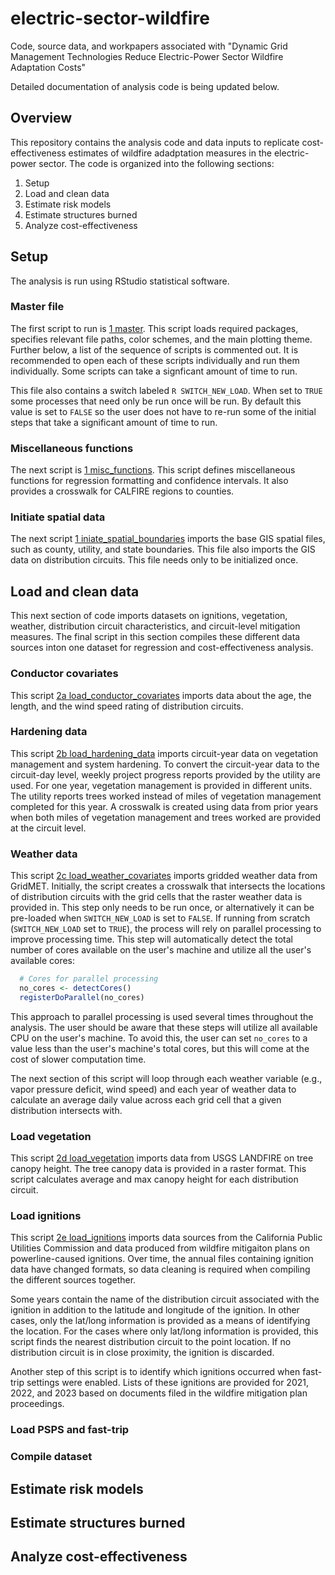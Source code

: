 # electric-sector-wildfire
Code, source data, and workpapers associated with "Dynamic Grid Management Technologies Reduce Electric-Power Sector Wildfire Adaptation Costs"

Detailed documentation of analysis code is being updated below.

## Overview

This repository contains the analysis code and data inputs to replicate cost-effectiveness estimates of wildfire adadptation measures in the electric-power sector. The code is organized into the following sections:

1. Setup
2. Load and clean data
3. Estimate risk models
4. Estimate structures burned
5. Analyze cost-effectiveness

## Setup

The analysis is run using RStudio statistical software. 

### Master file

The first script to run is [1 master](https://github.com/cody-w/electric-sector-wildfire/blob/main/code/1%20master.R). This script loads required packages, specifies relevant file paths, color schemes, and the main plotting theme. Further below, a list of the sequence of scripts is commented out. It is recommended to open each of these scripts individually and run them individually. Some scripts can take a signficant amount of time to run.

This file also contains a switch labeled `R SWITCH_NEW_LOAD`. When set to `TRUE` some processes that need only be run once will be run. By default this value is set to `FALSE` so the user does not have to re-run some of the initial steps that take a significant amount of time to run.

### Miscellaneous functions

The next script is [1 misc_functions](https://github.com/cody-w/electric-sector-wildfire/blob/main/code/1%20misc_functions.R). This script defines miscellaneous functions for regression formatting and confidence intervals. It also provides a crosswalk for CALFIRE regions to counties. 

### Initiate spatial data

The next script [1 iniate_spatial_boundaries](https://github.com/cody-w/electric-sector-wildfire/blob/main/code/1%20iniate_spatial_boundaries.R) imports the base GIS spatial files, such as county, utility, and state boundaries. This file also imports the GIS data on distribution circuits. This file needs only to be initialized once. 

## Load and clean data

This next section of code imports datasets on ignitions, vegetation, weather, distribution circuit characteristics, and circuit-level mitigation measures. The final script in this section compiles these different data sources inton one dataset for regression and cost-effectiveness analysis. 

### Conductor covariates

This script [2a load_conductor_covariates](https://github.com/cody-w/electric-sector-wildfire/blob/main/code/2a%20load_conductor_covariates.R) imports data about the age, the length, and the wind speed rating of distribution circuits. 

### Hardening data

This script [2b load_hardening_data](https://github.com/cody-w/electric-sector-wildfire/blob/main/code/2b%20load_hardening_data.R) imports circuit-year data on vegetation management and system hardening. To convert the circuit-year data to the circuit-day level, weekly project progress reports provided by the utility are used. For one year, vegetation management is provided in different units. The utility reports trees worked instead of miles of vegetation management completed for this year. A crosswalk is created using data from prior years when both miles of vegetation management and trees worked are provided at the circuit level.

### Weather data
This script [2c load_weather_covariates](https://github.com/cody-w/electric-sector-wildfire/blob/main/code/2c%20load_weather_covariates.R) imports gridded weather data from GridMET. Initially, the script creates a crosswalk that intersects the locations of distribution circuits with the grid cells that the raster weather data is provided in. This step only needs to be run once, or alternatively it can be pre-loaded when `SWITCH_NEW_LOAD` is set to `FALSE`. If running from scratch (`SWITCH_NEW_LOAD` set to `TRUE`), the process will rely on parallel processing to improve processing time. This step will automatically detect the total number of cores available on the user's machine and utilize all the user's available cores: 
```R
  # Cores for parallel processing
  no_cores <- detectCores()
  registerDoParallel(no_cores)
```
This approach to parallel processing is used several times throughout the analysis. The user should be aware that these steps will utilize all available CPU on the user's machine. To avoid this, the user can set `no_cores` to a value less than the user's machine's total cores, but this will come at the cost of slower computation time. 

The next section of this script will loop through each weather variable (e.g., vapor pressure deficit, wind speed) and each year of weather data to calculate an average daily value across each grid cell that a given distribution intersects with.

### Load vegetation

This script [2d load_vegetation](https://github.com/cody-w/electric-sector-wildfire/blob/main/code/2d%20load_vegetation.R) imports data from USGS LANDFIRE on tree canopy height. The tree canopy data is provided in a raster format. This script calculates average and max canopy height for each distribution circuit. 

### Load ignitions

This script [2e load_ignitions](https://github.com/cody-w/electric-sector-wildfire/blob/main/code/2e%20load_ignitions.R) imports data sources from the California Public Utilities Commission and data produced from wildfire mitigaiton plans on powerline-caused ignitions. Over time, the annual files containing ignition data have changed formats, so data cleaning is required when compiling the different sources together. 

Some years contain the name of the distribution circuit associated with the ignition in addition to the latitude and longitude of the ignition. In other cases, only the lat/long information is provided as a means of identifying the location. For the cases where only lat/long information is provided, this script finds the nearest distribution circuit to the point location. If no distribution circuit is in close proximity, the ignition is discarded. 

Another step of this script is to identify which ignitions occurred when fast-trip settings were enabled. Lists of these ignitions are provided for 2021, 2022, and 2023 based on documents filed in the wildfire mitigation plan proceedings. 

### Load PSPS and fast-trip 

### Compile dataset

## Estimate risk models

## Estimate structures burned

## Analyze cost-effectiveness

